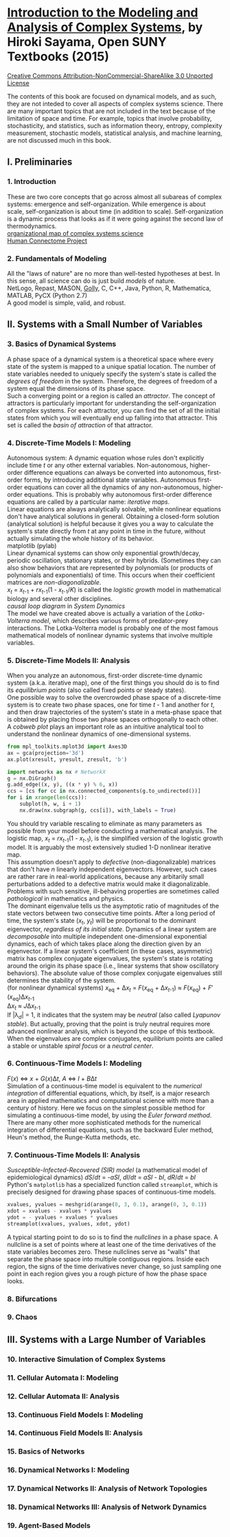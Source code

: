# [Introduction to the Modeling and Analysis of Complex Systems][homepage], by Hiroki Sayama, Open SUNY Textbooks (2015)

[Creative Commons Attribution-NonCommercial-ShareAlike 3.0 Unported License][cc_noncommercial_3_0]

[homepage]: http://bingweb.binghamton.edu/~sayama/textbook/
[cc_noncommercial_3_0]: https://creativecommons.org/licenses/by-nc-sa/3.0/us/

The contents of this book are focused on dynamical models, and as such, they are
 not inteded to cover all aspects of complex systems science. There are many
 important topics that are not included in the text because of the limitation of
 space and time. For example, topics that involve probability, stochasticity,
 and statistics, such as information theory, entropy, complexity measurement,
 stochastic models, statistical analysis, and machine learning, are not
 discussed much in this book.

## I. Preliminaries

### 1. Introduction

These are two core concepts that go across almost all subareas of complex
 systems: emergence and self-organization. While emergence is about scale,
 self-organization is about time (in addition to scale). Self-organization is a
 dynamic process that looks as if it were going against the second law of
 thermodynamics.<br>
[organizational map of complex systems science][organizational_map_of_complex_systems_science]<br>
[Human Connectome Project][human_connectome_project]

[organizational_map_of_complex_systems_science]: https://en.wikipedia.org/wiki/File:Complex_systems_organizational_map.jpg
[human_connectome_project]: http://www.humanconnectomeproject.org/

### 2. Fundamentals of Modeling

All the "laws of nature" are no more than well-tested hypotheses at best. In
 this sense, all science can do is just build *models* of nature.<br>
NetLogo, Repast, MASON, [Golly][golly], C, C++, Java, Python, R, Mathematica,
 MATLAB, PyCX (Python 2.7)<br>
A good model is simple, valid, and robust.

[golly]: http://golly.sourceforge.net/

## II. Systems with a Small Number of Variables

### 3. Basics of Dynamical Systems

A phase space of a dynamical system is a theoretical space where every state of
 the system is mapped to a unique spatial location. The number of state
 variables needed to uniquely specify the system's state is called the *degrees
 of freedom* in the system. Therefore, the degrees of freedom of a system equal
 the dimensions of its phase space.<br>
Such a converging point or a region is called an *attractor*. The concept of
 attractors is particularly important for understanding the self-organization of
 complex systems. For each attractor, you can find the set of all the initial
 states from which you will eventually end up falling into that attractor. This
 set is called the *basin of attraction* of that attractor.

### 4. Discrete-Time Models I: Modeling

Autonomous system: A dynamic equation whose rules don't explicitly include time
 *t* or any other external variables. Non-autonomous, higher-order difference
 equations can always be converted into autonomous, first-order forms, by
 introducing additional state variables. Autonomous first-order equations can
 cover all the dynamics of any non-autonomous, higher-order equations. This is
 probably why autonomous first-order difference equations are called by a
 particular name: *iterative maps*.<br>
Linear equations are always analytically solvable, while nonlinear equations
 don't have analytical solutions in general. Obtaining a closed-form solution
 (analytical solution) is helpful because it gives you a way to calculate the
 system's state directly from *t* at any point in time in the future, without
 actually simulating the whole history of its behavior.<br>
matplotlib (pylab)<br>
Linear dynamical systems can show only exponential growth/decay, periodic
 oscillation, stationary states, or their hybrids. (Sometimes they can also show
 behaviors that are represented by polynomials (or products of polynomials and
 exponentials) of time. This occurs when their coefficient matrices are
 *non-diagonalizable*.<br>
*x*<sub>*t*</sub> = *x*<sub>*t*-1</sub> + *rx*<sub>*t*-1</sub>(1 -
 *x*<sub>*t*-1</sub>/*K*) is called the *logistic growth* model in mathematical
 biology and several other disciplines.<br>
*causal loop diagram* in *System Dynamics*<br>
The model we have created above is actually a variation of the *Lotka-Volterra
 model*, which describes various forms of predator-prey interactions. The
 Lotka-Volterra model is probably one of the most famous mathematical models of
 nonlinear dynamic systems that involve multiple variables.

### 5. Discrete-Time Models II: Analysis

When you analyze an autonomous, first-order discrete-time dynamic system (a.k.a.
 iterative map), one of the first things you should do is to find its
 *equilibrium points* (also called fixed points or steady states).<br>
One possible way to solve the overcrowded phase space of a discrete-time system
 is to create two phase spaces, one for time *t* - 1 and another for *t*, and
 then draw trajectories of the system's state in a meta-phase space that is
 obtained by placing those two phase spaces orthogonally to each other. A
 *cobweb plot* plays an important role as an intuitive analytical tool to
 understand the nonlinear dynamics of one-dimensional systems.

```python
from mpl_toolkits.mplot3d import Axes3D
ax = gca(projection='3d')
ax.plot(xresult, yresult, zresult, 'b')

import networkx as nx # NetworkX
g = nx.DiGraph()
g.add_edge((x, y), ((x * y) % 6, x))
ccs = [cs for cc in nx.connected_components(g.to_undirected())]
for i in xrange(len(ccs)):
    subplot(h, w, i + 1)
    nx.draw(nx.subgraph(g, ccs[i]), with_labels = True)
```

You should try variable rescaling to eliminate as many parameters as possible
 from your model before conducting a mathematical analysis. The logistic map,
 *x*<sub>*t*</sub> = *rx*<sub>*t*-1</sub>(1 - *x*<sub>*t*-1</sub>), is the
 simplified version of the logistic growth model. It is arguably the most
 extensively studied 1-D nonlinear iterative map.<br>
This assumption doesn't apply to *defective* (non-diagonalizable) matrices that
 don't have *n* linearly independent eigenvectors. However, such cases are
 rather rare in real-world applications, because any arbitarily small
 perturbations added to a defective matrix would make it diagonalizable.
 Problems with such sensitive, ill-behaving properties are sometimes called
 *pathological* in mathematics and physics.<br>
The dominant eigenvalue tells us the asymptotic ratio of magnitudes of the state
 vectors between two consecutive time points. After a long period of time, the
 system's state (*x*<sub>*t*</sub>, *y*<sub>*t*</sub>) will be proportional to
 the dominant eigenvector, *regardless of its initial state*. Dynamics of a
 linear system are *decomposable* into multiple independent one-dimensional
 exponential dynamics, each of which takes place along the direction given by an
 eigenvector. If a linear system's coefficient (in these cases, asymmetric)
 matrix has complex conjugate eigenvalues, the system's state is rotating around
 the origin its phase space (i.e., linear systems that show oscillatory
 behaviors). The absolute value of those complex conjugate eigenvalues still
 determines the stability of the system.<br>
(for nonlinear dynamical systems) *x*<sub>eq</sub> + Δ*x*<sub>*t*</sub> =
 *F*(*x*<sub>eq</sub> + Δ*x*<sub>*t*-1</sub>) ≈ *F*(*x*<sub>eq</sub>) +
 *F*′(*x*<sub>eq</sub>)Δ*x*<sub>*t*-1</sub><br>
Δ*x*<sub>*t*</sub> ≈ *J*Δ*x*<sub>*t*-1</sub><br>
If |λ<sub>*d*</sub>| = 1, it indicates that the system may be *neutral* (also
 called *Lyapunov stable*). But actually, proving that the point is truly
 neutral requires more advanced nonlinear analysis, which is beyond the scope of
 this textbook. When the eigenvalues are complex conjugates, equilibrium points
 are called a stable or unstable *spiral focus* or a *neutral center*.

### 6. Continuous-Time Models I: Modeling

*F*(*x*) ⇔ *x* + *G*(*x*)Δ*t*, *A* ⇔ *I* + *B*Δ*t*<br>
Simulation of a continuous-time model is equivalent to the *numerical
 integration* of differential equations, which, by itself, is a major research
 area in applied mathematics and computational science with more than a century
 of history. Here we focus on the simplest possible method for simulating a
 continuous-time model, by using the *Euler forward method*. There are many
 other more sophisticated methods for the numerical integration of differential
 equations, such as the backward Euler method, Heun's method, the Runge-Kutta
 methods, etc.

### 7. Continuous-Time Models II: Analysis

*Susceptible-Infected-Recovered (SIR) model* (a mathematical model of
 epidemiological dynamics) *dS*/*dt* = -*aSI*, *dI*/*dt* = *aSI* - *bI*,
 *dR*/*dt* = *bI*<br>
Python's `matplotlib` has a specialized function called `streamplot`, which is
 precisely designed for drawing phase spaces of continuous-time models.

```python
xvalues, yvalues = meshgrid(arange(0, 3, 0.1), arange(0, 3, 0.1))
xdot = xvalues - xvalues * yvalues
ydot = - yvalues + xvalues * yvalues
streamplot(xvalues, yvalues, xdot, ydot)
```

A typical starting point to do so is to find the *nullclines* in a phase space.
 A nullcline is a set of points where at least one of the time derivatives of
 the state variables becomes zero. These nullclines serve as "walls" that
 separate the phase space into multiple contiguous regions. Inside each region,
 the signs of the time derivatives never change, so just sampling one point in
 each region gives you a rough picture of how the phase space looks.

### 8. Bifurcations

### 9. Chaos

## III. Systems with a Large Number of Variables

### 10. Interactive Simulation of Complex Systems

### 11. Cellular Automata I: Modeling

### 12. Cellular Automata II: Analysis

### 13. Continuous Field Models I: Modeling

### 14. Continuous Field Models II: Analysis

### 15. Basics of Networks

### 16. Dynamical Networks I: Modeling

### 17. Dynamical Networks II: Analysis of Network Topologies

### 18. Dynamical Networks III: Analysis of Network Dynamics

### 19. Agent-Based Models

